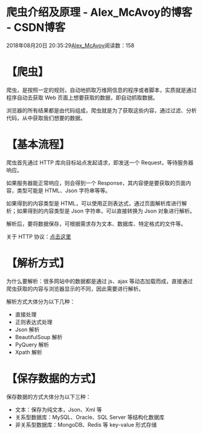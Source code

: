 # 爬虫介绍及原理 - Alex_McAvoy的博客 - CSDN博客





2018年08月20日 20:35:29[Alex_McAvoy](https://me.csdn.net/u011815404)阅读数：158








# 【爬虫】

爬虫，是按照一定的规则，自动地抓取万维网信息的程序或者脚本，实质就是通过程序自动去获取 Web 页面上想要获取的数据，即自动抓取数据。

浏览器的所有结果都是由代码组成，爬虫就是为了获取这些内容，通过过滤、分析代码，从中获取我们想要的数据。

# 【基本流程】

爬虫首先通过 HTTP 库向目标站点发起请求，即发送一个 Request，等待服务器响应。

如果服务器能正常响应，则会得到一个 Response，其内容便是要获取的页面内容，类型可能是 HTML、Json 字符串等等。

如果得到的内容类型是 HTML，可以使用正则表达式，通过页面解析库进行解析；如果得到的内容类型是 Json 字符串，可以直接转换为 Json 对象进行解析。

解析后，要将数据保存，可根据需求存为文本、数据库、特定格式的文件等。

关于 HTTP 协议：[点击这里](https://blog.csdn.net/u011815404/article/details/81748842)

# 【解析方式】

为什么要解析：很多网站中的数据都是通过 js、ajax 等动态加载而成，直接通过爬虫获取的内容与浏览器显示的不同，因此需要进行解析。

解析方式大体分为以下几种：
- 直接处理
- 正则表达式处理
- Json 解析
- BeautifulSoup 解析
- PyQuery 解析
- Xpath 解析

# 【保存数据的方式】

保存数据的方式大体分为以下三种：
- 文本：保存为纯文本，Json、Xml 等
- 关系型数据库：MySQL、Oracle、SQL Server 等结构化数据库
- 非关系型数据库：MongoDB、Redis 等 key-value 形式存储



